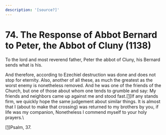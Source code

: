 ```yaml
---
description: '[source?]'
---
```


# 74. The Response of Abbot Bernard to Peter, the Abbot of Cluny (1138)

To the lord and most reverend father, Peter the abbot of Cluny, his Bernard sends what is his.

And therefore, according to Ezechiel destruction was done and does not stop for eternity. Also, another of all these, as much the greatest as the worst enemy is nonetheless removed. And he was one of the friends of the Church, but one of those about whom one tends to grumble and say: My friends and neighbors came up against me and stood fast.[\[1\]](applewebdata://EE04F500-8E89-4BB3-8DAE-098A858BA043#\_ftn1)If any stands firm, we quickly hope the same judgement about similar things. It is almost that I (about to make that crossing) was returned to my brothers by you, if life was my companion, Nonetheless I commend myself to your holy prayers.\


[\[1\]](applewebdata://EE04F500-8E89-4BB3-8DAE-098A858BA043#\_ftnref1)Psalm, 37.
